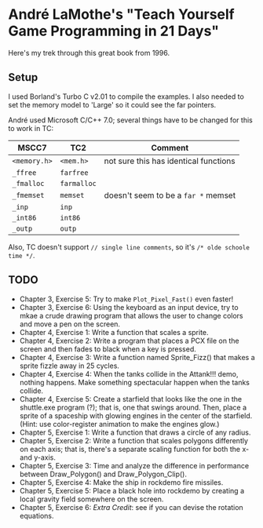 # André LaMothe's "Teach Yourself Game Programming in 21 Days"
Here's my trek through this great book from 1996.

## Setup
I used Borland's Turbo C v2.01 to compile the examples. I also needed to set the memory model to 'Large' so it could see the far pointers.

André used Microsoft C/C++ 7.0; several things have to be changed for this to work in TC:

| MSCC7        | TC2         | Comment |
| ------------ | ----------- | ------- |
| `<memory.h>` | `<mem.h>`   | not sure this has identical functions |
| `_ffree`     | `farfree`   | |
| `_fmalloc`   | `farmalloc` | |
| `_fmemset`   | `memset`    | doesn't seem to be a `far *` memset |
| `_inp`       | `inp`       | |
| `_int86`     | `int86`     | |
| `_outp`      | `outp`      | |

Also, TC doesn't support `// single line comments`, so it's `/* olde schoole time */`.

## TODO
* Chapter 3, Exercise 5: Try to make `Plot_Pixel_Fast()` even faster!
* Chapter 3, Exercise 6: Using the keyboard as an input device, try to mkae a crude drawing program that allows the user to change colors and move a pen on the screen.
* Chapter 4, Exercise 1: Write a function that scales a sprite.
* Chapter 4, Exercise 2: Write a program that places a PCX file on the screen and then fades to black when a key is pressed.
* Chapter 4, Exercise 3: Write a function named Sprite_Fizz() that makes a sprite fizzle away in 25 cycles.
* Chapter 4, Exercise 4: When the tanks collide in the Attank!!! demo, nothing happens. Make something spectacular happen when the tanks collide.
* Chapter 4, Exercise 5: Create a starfield that looks like the one in the shuttle.exe program (?); that is, one that swings around. Then, place a sprite of a spaceship with glowing engines in the center of the starfield. (Hint: use color-register animation to make the engines glow.)
* Chapter 5, Exercise 1: Write a function that draws a circle of any radius.
* Chapter 5, Exercise 2: Write a function that scales polygons differently on each axis; that is, there's a separate scaling function for both the x- and y-axis.
* Chapter 5, Exercise 3: Time and analyze the difference in performance between Draw_Polygon() and Draw_Polygon_Clip().
* Chapter 5, Exercise 4: Make the ship in rockdemo fire missiles.
* Chapter 5, Exercise 5: Place a black hole into rockdemo by creating a local gravity field somewhere on the screen.
* Chapter 5, Exercise 6: _Extra Credit_: see if you can devise the rotation equations.
